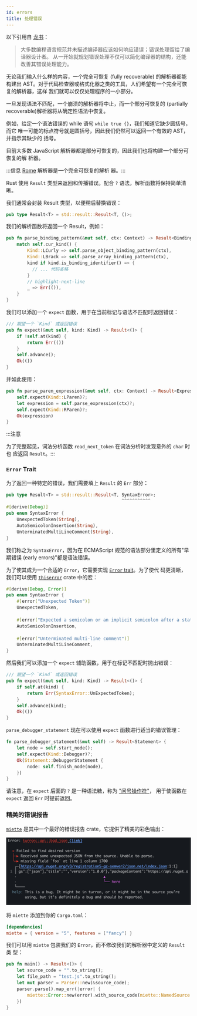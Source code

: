 ```yaml
---
id: errors
title: 处理错误
---
```


以下引用自
[龙书](https://www.amazon.com/Compilers-Principles-Techniques-Tools-2nd/dp/0321486811)：

> 大多数编程语言规范并未描述编译器应该如何响应错误；错误处理留给了编译器设计者。
> 从一开始就规划错误处理不仅可以简化编译器的结构，还能改善其错误处理能力。

无论我们输入什么样的内容，一个完全可恢复 (fully recoverable) 的解析器都能构建出
AST。对于代码检查器或格式化器之类的工具，人们希望有一个完全可恢复的解析器，这样
我们就可以仅仅处理程序的一小部分。

一旦发现语法不匹配，一个崩溃的解析器将中止，而一个部分可恢复的 (partially
recoverable)解析器将从确定性语法中恢复。

例如，给定一个语法错误的 while 语句 `while true {}`，我们知道它缺少圆括号，而它
唯一可能的标点符号就是圆括号，因此我们仍然可以返回一个有效的 AST，并指示其缺少的
括号。

目前大多数 JavaScript 解析器都是部分可恢复的，因此我们也将构建一个部分可恢复的解
析器。

:::信息 [Rome](https://github.com/rome/tools) 解析器是一个完全可恢复的解析
器。:::

Rust 使用 `Result` 类型来返回和传播错误。配合 `?` 语法，解析函数将保持简单清晰。

我们通常会封装 Result 类型，以便稍后替换错误：

```rust
pub type Result<T> = std::result::Result<T, ()>;
```

我们的解析函数将返回一个 Result，例如：

```rust
pub fn parse_binding_pattern(&mut self, ctx: Context) -> Result<BindingPattern<'a>> {
    match self.cur_kind() {
        Kind::LCurly => self.parse_object_binding_pattern(ctx),
        Kind::LBrack => self.parse_array_binding_pattern(ctx),
        kind if kind.is_binding_identifier() => {
          // ... 代码省略
        }
        // highlight-next-line
        _ => Err(()),
    }
}
```

我们可以添加一个 `expect` 函数，用于在当前标记与语法不匹配时返回错误：

```rust
/// 期望一个 `Kind` 或返回错误
pub fn expect(&mut self, kind: Kind) -> Result<()> {
    if !self.at(kind) {
        return Err(())
    }
    self.advance();
    Ok(())
}
```

并如此使用：

```rust
pub fn parse_paren_expression(&mut self, ctx: Context) -> Result<Expression> {
    self.expect(Kind::LParen)?;
    let expression = self.parse_expression(ctx)?;
    self.expect(Kind::RParen)?;
    Ok(expression)
}
```

:::注意

为了完整起见，词法分析函数 `read_next_token` 在词法分析时发现意外的 `char` 时也
应返回 `Result`。:::

### `Error` Trait

为了返回一种特定的错误，我们需要填上 `Result` 的 `Err` 部分：

```rust
pub type Result<T> = std::result::Result<T, SyntaxError>;
                                            ^^^^^^^^^^^
#[derive(Debug)]
pub enum SyntaxError {
    UnexpectedToken(String),
    AutoSemicolonInsertion(String),
    UnterminatedMultiLineComment(String),
}
```

我们称之为 `SyntaxError`，因为在 ECMAScript 规范的语法部分里定义的所有"早期错误
(early errors)"都是语法错误。

为了使其成为一个合适的 `Error`，它需要实现
[`Error` trait](https://doc.rust-lang.org/std/error/trait.Error.html)。为了使代
码更清晰，我们可以使用 [`thiserror`](https://docs.rs/thiserror/latest/thiserror)
crate 中的宏：

```rust
#[derive(Debug, Error)]
pub enum SyntaxError {
    #[error("Unexpected Token")]
    UnexpectedToken,

    #[error("Expected a semicolon or an implicit semicolon after a statement, but found none")]
    AutoSemicolonInsertion,

    #[error("Unterminated multi-line comment")]
    UnterminatedMultiLineComment,
}
```

然后我们可以添加一个 `expect` 辅助函数，用于在标记不匹配时抛出错误：

```rust
/// 期望一个 `Kind` 或返回错误
pub fn expect(&mut self, kind: Kind) -> Result<()> {
    if self.at(kind) {
        return Err(SyntaxError::UnExpectedToken);
    }
    self.advance(kind);
    Ok(())
}
```

`parse_debugger_statement` 现在可以使用 `expect` 函数进行适当的错误管理：

```rust
fn parse_debugger_statement(&mut self) -> Result<Statement> {
    let node = self.start_node();
    self.expect(Kind::Debugger)?;
    Ok(Statement::DebuggerStatement {
        node: self.finish_node(node),
    })
}
```

请注意，在 `expect` 后面的 `?` 是一种语法糖，称为
["问号操作符"](https://doc.rust-lang.org/book/ch09-02-recoverable-errors-with-result.html#a-shortcut-for-propagating-errors-the--operator)，
用于使函数在 `expect` 返回 `Err` 时提前返回。

### 精美的错误报告

[`miette`](https://docs.rs/miette/latest/miette) 是其中一个最好的错误报告
crate，它提供了精美的彩色输出：

![miette](https://raw.githubusercontent.com/zkat/miette/main/images/serde_json.png)

将 `miette` 添加到你的 `Cargo.toml`：

```toml
[dependencies]
miette = { version = "5", features = ["fancy"] }
```

我们可以用 `miette` 包装我们的 `Error`，而不修改我们的解析器中定义的 `Result` 类
型：

```rust
pub fn main() -> Result<()> {
    let source_code = "".to_string();
    let file_path = "test.js".to_string();
    let mut parser = Parser::new(&source_code);
    parser.parse().map_err(|error| {
        miette::Error::new(error).with_source_code(miette::NamedSource::new(file_path, source_code))
    })
}
```
